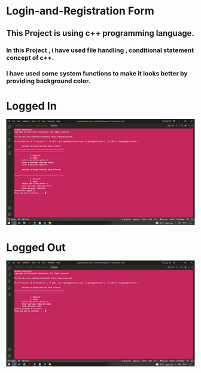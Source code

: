 # Login-and-Registration Form
## This Project is using c++ programming language.

### In this Project , i have used file handling , conditional statement concept of c++.
### I have used some system functions to make it looks better by providing background color.

# Logged In
![Project](https://github.com/AbhishekKumar0313/Login-and-Registration/blob/2266f93441319654ad2a0a07f9524f9dded1c15a/Screenshot%20(7).png)

# Logged Out 
![Project](https://github.com/AbhishekKumar0313/Login-and-Registration/blob/2266f93441319654ad2a0a07f9524f9dded1c15a/Screenshot%20(8).png)

